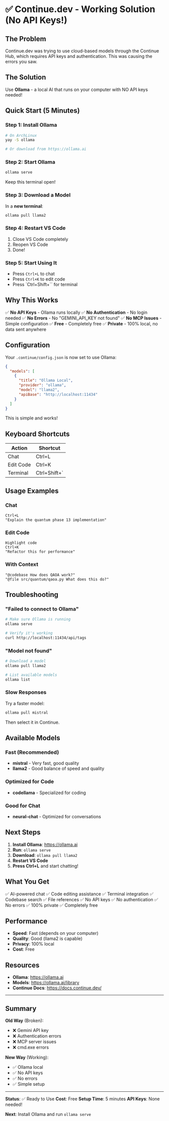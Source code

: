 # ✅ Continue.dev - Working Solution (No API Keys!)

## The Problem

Continue.dev was trying to use cloud-based models through the Continue Hub, which requires API keys and authentication. This was causing the errors you saw.

## The Solution

Use **Ollama** - a local AI that runs on your computer with NO API keys needed!

## Quick Start (5 Minutes)

### Step 1: Install Ollama
```bash
# On ArchLinux
yay -S ollama

# Or download from https://ollama.ai
```

### Step 2: Start Ollama
```bash
ollama serve
```

Keep this terminal open!

### Step 3: Download a Model
In a **new terminal**:
```bash
ollama pull llama2
```

### Step 4: Restart VS Code
1. Close VS Code completely
2. Reopen VS Code
3. Done!

### Step 5: Start Using It
- Press `Ctrl+L` to chat
- Press `Ctrl+K` to edit code
- Press `Ctrl+Shift+`` for terminal

## Why This Works

✅ **No API Keys** - Ollama runs locally
✅ **No Authentication** - No login needed
✅ **No Errors** - No "GEMINI_API_KEY not found"
✅ **No MCP Issues** - Simple configuration
✅ **Free** - Completely free
✅ **Private** - 100% local, no data sent anywhere

## Configuration

Your `.continue/config.json` is now set to use Ollama:

```json
{
  "models": [
    {
      "title": "Ollama Local",
      "provider": "ollama",
      "model": "llama2",
      "apiBase": "http://localhost:11434"
    }
  ]
}
```

This is simple and works!

## Keyboard Shortcuts

| Action | Shortcut |
|--------|----------|
| Chat | Ctrl+L |
| Edit Code | Ctrl+K |
| Terminal | Ctrl+Shift+` |

## Usage Examples

### Chat
```
Ctrl+L
"Explain the quantum phase 13 implementation"
```

### Edit Code
```
Highlight code
Ctrl+K
"Refactor this for performance"
```

### With Context
```
"@codebase How does QAOA work?"
"@file src/quantum/qaoa.py What does this do?"
```

## Troubleshooting

### "Failed to connect to Ollama"
```bash
# Make sure Ollama is running
ollama serve

# Verify it's working
curl http://localhost:11434/api/tags
```

### "Model not found"
```bash
# Download a model
ollama pull llama2

# List available models
ollama list
```

### Slow Responses
Try a faster model:
```bash
ollama pull mistral
```

Then select it in Continue.

## Available Models

### Fast (Recommended)
- **mistral** - Very fast, good quality
- **llama2** - Good balance of speed and quality

### Optimized for Code
- **codellama** - Specialized for coding

### Good for Chat
- **neural-chat** - Optimized for conversations

## Next Steps

1. **Install Ollama**: https://ollama.ai
2. **Run**: `ollama serve`
3. **Download**: `ollama pull llama2`
4. **Restart VS Code**
5. **Press Ctrl+L** and start chatting!

## What You Get

✅ AI-powered chat
✅ Code editing assistance
✅ Terminal integration
✅ Codebase search
✅ File references
✅ No API keys
✅ No authentication
✅ No errors
✅ 100% private
✅ Completely free

## Performance

- **Speed**: Fast (depends on your computer)
- **Quality**: Good (llama2 is capable)
- **Privacy**: 100% local
- **Cost**: Free

## Resources

- **Ollama**: https://ollama.ai
- **Models**: https://ollama.ai/library
- **Continue Docs**: https://docs.continue.dev/

---

## Summary

**Old Way** (Broken):
- ❌ Gemini API key
- ❌ Authentication errors
- ❌ MCP server issues
- ❌ cmd.exe errors

**New Way** (Working):
- ✅ Ollama local
- ✅ No API keys
- ✅ No errors
- ✅ Simple setup

---

**Status**: ✅ Ready to Use
**Cost**: Free
**Setup Time**: 5 minutes
**API Keys**: None needed!

**Next**: Install Ollama and run `ollama serve`

